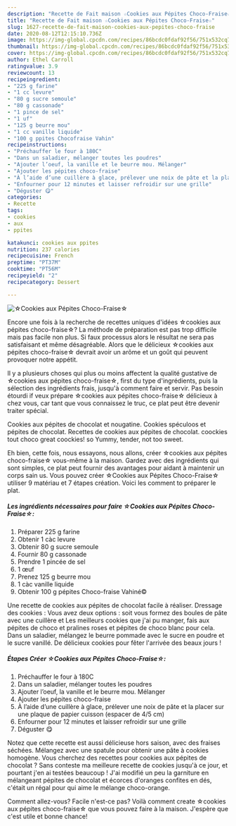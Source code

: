 ```yaml
---
description: "Recette de Fait maison ☆Cookies aux Pépites Choco-Fraise☆"
title: "Recette de Fait maison ☆Cookies aux Pépites Choco-Fraise☆"
slug: 1627-recette-de-fait-maison-cookies-aux-pepites-choco-fraise
date: 2020-08-12T12:15:10.736Z
image: https://img-global.cpcdn.com/recipes/86bcdc0fdaf92f56/751x532cq70/☆cookies-aux-pepites-choco-fraise☆-photo-principale-de-la-recette.jpg
thumbnail: https://img-global.cpcdn.com/recipes/86bcdc0fdaf92f56/751x532cq70/☆cookies-aux-pepites-choco-fraise☆-photo-principale-de-la-recette.jpg
cover: https://img-global.cpcdn.com/recipes/86bcdc0fdaf92f56/751x532cq70/☆cookies-aux-pepites-choco-fraise☆-photo-principale-de-la-recette.jpg
author: Ethel Carroll
ratingvalue: 3.9
reviewcount: 13
recipeingredient:
- "225 g farine"
- "1 cc levure"
- "80 g sucre semoule"
- "80 g cassonade"
- "1 pince de sel"
- "1 uf"
- "125 g beurre mou"
- "1 cc vanille liquide"
- "100 g ppites Chocofraise Vahin"
recipeinstructions:
- "Préchauffer le four à 180C"
- "Dans un saladier, mélanger toutes les poudres"
- "Ajouter l’oeuf, la vanille et le beurre mou. Mélanger"
- "Ajouter les pépites choco-fraise"
- "À l’aide d’une cuillère à glace, prélever une noix de pâte et la placer sur une plaque de papier cuisson (espacer de 4/5 cm)"
- "Enfourner pour 12 minutes et laisser refroidir sur une grille"
- "Déguster 😋"
categories:
- Recette
tags:
- cookies
- aux
- ppites

katakunci: cookies aux ppites 
nutrition: 237 calories
recipecuisine: French
preptime: "PT37M"
cooktime: "PT56M"
recipeyield: "2"
recipecategory: Dessert

---
```



![☆Cookies aux Pépites Choco-Fraise☆](https://img-global.cpcdn.com/recipes/86bcdc0fdaf92f56/751x532cq70/☆cookies-aux-pepites-choco-fraise☆-photo-principale-de-la-recette.jpg)

Encore une fois à la recherche de recettes uniques d'idées ☆cookies aux pépites choco-fraise☆? La méthode de préparation est pas trop difficile mais pas facile non plus. Si faux processus alors le résultat ne sera pas satisfaisant et même désagréable. Alors que le délicieux ☆cookies aux pépites choco-fraise☆ devrait avoir un arôme et un goût qui peuvent provoquer notre appétit.

Il y a plusieurs choses qui plus ou moins affectent la qualité gustative de ☆cookies aux pépites choco-fraise☆, first du type d'ingrédients, puis la sélection des ingrédients frais, jusqu'à comment faire et servir. Pas besoin étourdi if veux prépare ☆cookies aux pépites choco-fraise☆ délicieux à chez vous, car tant que vous connaissez le truc, ce plat peut être devenir traiter spécial.

Cookies aux pépites de chocolat et nougatine. Cookies spéculoos et pépites de chocolat. Recettes de cookies aux pépites de chocolat. coockies tout choco great coockies! so Yummy, tender, not too sweet.


Eh bien, cette fois, nous essayons, nous allons, créer ☆cookies aux pépites choco-fraise☆ vous-même à la maison. Gardez avec des ingrédients qui sont simples, ce plat peut fournir des avantages pour aidant à maintenir un corps sain us. Vous pouvez créer ☆Cookies aux Pépites Choco-Fraise☆ utiliser 9 matériau et 7 étapes création. Voici les comment to préparer le plat.

<!--inarticleads1-->

##### Les ingrédients nécessaires pour faire ☆Cookies aux Pépites Choco-Fraise☆:

1. Préparer 225 g farine
1. Obtenir 1 càc levure
1. Obtenir 80 g sucre semoule
1. Fournir 80 g cassonade
1. Prendre 1 pincée de sel
1.  1 œuf
1. Prenez 125 g beurre mou
1.  1 càc vanille liquide
1. Obtenir 100 g pépites Choco-fraise Vahiné©


Une recette de cookies aux pépites de chocolat facile à réaliser. Dressage des cookies : Vous avez deux options : soit vous formez des boules de pâte avec une cuillère et Les meilleurs cookies que j&#39;ai pu manger, fais aux pépites de choco et pralines roses et pépites de choco blanc pour cela. Dans un saladier, mélangez le beurre pommade avec le sucre en poudre et le sucre vanillé. De délicieux cookies pour fêter l&#39;arrivée des beaux jours ! 

<!--inarticleads2-->

##### Étapes Créer ☆Cookies aux Pépites Choco-Fraise☆:

1. Préchauffer le four à 180C
1. Dans un saladier, mélanger toutes les poudres
1. Ajouter l’oeuf, la vanille et le beurre mou. Mélanger
1. Ajouter les pépites choco-fraise
1. À l’aide d’une cuillère à glace, prélever une noix de pâte et la placer sur une plaque de papier cuisson (espacer de 4/5 cm)
1. Enfourner pour 12 minutes et laisser refroidir sur une grille
1. Déguster 😋


Notez que cette recette est aussi délicieuse hors saison, avec des fraises séchées. Mélangez avec une spatule pour obtenir une pâte à cookies homogène. Vous cherchez des recettes pour cookies aux pépites de chocolat ? Sans conteste ma meilleure recette de cookies jusqu&#39;à ce jour, et pourtant j&#39;en ai testées beaucoup ! J&#39;ai modifié un peu la garniture en mélangeant pépites de chocolat et écorces d&#39;oranges confites en dés, c&#39;était un régal pour qui aime le mélange choco-orange. 


Comment allez-vous? Facile n'est-ce pas? Voilà comment create ☆cookies aux pépites choco-fraise☆ que vous pouvez faire à la maison. J'espère que c'est utile et bonne chance!

